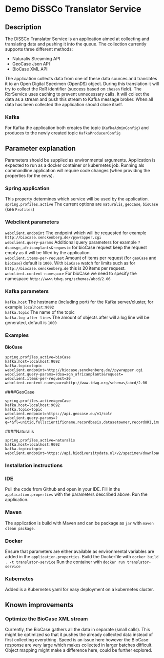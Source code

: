 # Demo DiSSCo Translator Service

## Description
The DiSSCo Translator Service is an application aimed at collecting and translating data and pushing it into the queue.
The collection currently supports three different methods:
- Naturalis Streaming API 
- GeoCase Json API
- BioCase XML API

The application collects data from one of these data sources and translates it to an Open Digital Specimen (OpenDS) object.
During this translation it will try to collect the RoR identifier (success based on `chosen` field).
The RorService uses caching to prevent unnecessary calls.
It will collect the data as a stream and push this stream to Kafka message broker.
When all data has been collected the application should close itself.

### Kafka
For Kafka the application both creates the topic (`KafkaAdminConfig`) and produces to the newly created topic `KafkaProducerConfig`

## Parameter explanation
Parameters should be supplied as environmental arguments.
Application is expected to run as a docker container or kubernetes job.
Running als commandline application will require code changes (when providing the properties for the envs).

### Spring application
This property determines which service will be used by the application.  
`spring.profiles.active` The current options are `naturalis`, `geoCase`, `bioCase` (see `Profiles`)  

### Webclient parameters
`webclient.endpoint` The endpoint which will be requested for example `http://biocase.senckenberg.de//pywrapper.cgi`  
`webclient.query-params` Additional query parameters for example `?dsa=sgn_africanplants&request=` for bioCase request keep the request empty as it will be filled by the application.  
`webclient.items-per-request` Amount of items per request (for `geoCase` and `bioCase`) default is `1000`. With `bioCase` watch for limits such as for `http://biocase.senckenberg.de` this is 20 items per request.  
`webclient.content-namespace` For bioCase we need to specify the namespace `http://www.tdwg.org/schemas/abcd/2.06`  

### Kafka parameters

`kafka.host` The hostname (including port) for the Kafka server/cluster, for example `localhost:9092`  
`kafka.topic` The name of the topic  
`kafka.log-after-lines` The amount of objects after will a log line will be generated, default is `1000`  


### Examples

#### BioCase
```
spring.profiles.active=bioCase
kafka.host=localhost:9092
kafka.topic=topic
webclient.endpoint=http://biocase.senckenberg.de//pywrapper.cgi
webclient.query-params=?dsa=sgn_africanplants&request=
webclient.items-per-request=20
webclient.content-namespace=http://www.tdwg.org/schemas/abcd/2.06
```
####GeoCase
```
spring.profiles.active=geoCase
kafka.host=localhost:9092
kafka.topic=topic
webclient.endpoint=https://api.geocase.eu/v1/solr
webclient.query-params=?q=*&fl=unitid,fullscientificname,recordbasis,datasetowner,recordURI,images&rows=100
```
####Naturalis
```
spring.profiles.active=naturalis
kafka.host=localhost:9092
kafka.topic=topic
webclient.endpoint=https://api.biodiversitydata.nl/v2/specimen/download
```
### Installation instructions

### IDE
Pull the code from Github and open in your IDE.
Fill in the `application.properties` with the parameters described above.
Run the application.

### Maven 
The application is build with Maven and can be package as `jar` with `maven clean package`.

### Docker
Ensure that parameters are either available as environmental variables are added in the `application.properties`.
Build the Dockerfile with `docker build . -t translator-service`
Run the container with `docker run translator-service`

### Kubernetes
Added is a Kubernetes yaml for easy deployment on a kubernetes cluster.


## Known improvements
### Optimize the BioCase XML stream
Currently, the BioCase gathers all the data in separate (small calls).
This might be optimized so that it pushes the already collected data instead of first collecting everything.
Speed is an issue here however the BioCase response are very large which makes collected in larger batches difficult.
Object mapping might make a difference here, could be further explored.
